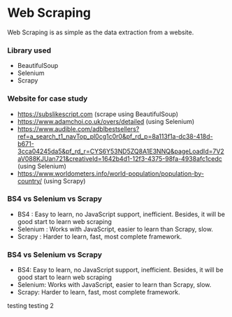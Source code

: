 # Web Scraping

Web Scraping is as simple as the data extraction from a website.

### Library used
* BeautifulSoup
* Selenium 
* Scrapy

### Website for case study
* https://subslikescript.com (scrape using BeautifulSoup)
* https://www.adamchoi.co.uk/overs/detailed (using Selenium)
* https://www.audible.com/adblbestsellers?ref=a_search_t1_navTop_pl0cg1c0r0&pf_rd_p=8a113f1a-dc38-418d-b671-3cca04245da5&pf_rd_r=CYS6Y53ND5ZQ8A1E3NNQ&pageLoadId=7V2aV088KJUan721&creativeId=1642b4d1-12f3-4375-98fa-4938afc1cedc (using Selenium)
* https://www.worldometers.info/world-population/population-by-country/ (using Scrapy)

### BS4 vs Selenium vs Scrapy
* BS4
: Easy to learn, no JavaScript support, inefficient. Besides, it will be good start to learn web scraping
* Selenium
: Works with JavaScript, easier to learn than Scrapy, slow. 
* Scrapy
: Harder to learn, fast, most complete framework.


### BS4 vs Selenium vs Scrapy
* BS4: Easy to learn, no JavaScript support, inefficient. Besides, it will be good start to learn web scraping
* Selenium: Works with JavaScript, easier to learn than Scrapy, slow. 
* Scrapy: Harder to learn, fast, most complete framework.

testing
testing 2
